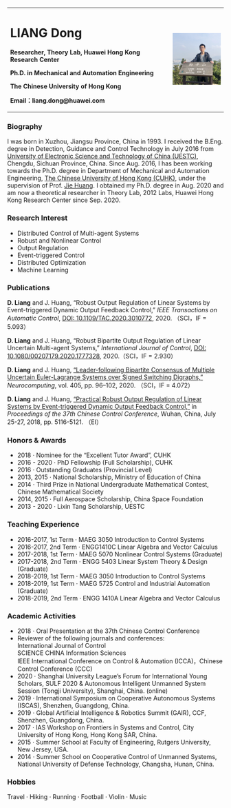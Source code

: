 
<table border="0">
  <tr>
    <td width="75%">
      <h1>LIANG Dong</h1>
      <p><b>Researcher, Theory Lab, Huawei Hong Kong Research Center</b></p>
      <p><b>Ph.D. in Mechanical and Automation Engineering</b></p>
      <p><b>The Chinese University of Hong Kong</b></p>
      <p><b>Email：liang.dong@huawei.com</b></p>
    </td>
    <td width="25%">
      <img src="/photo.jpeg" width="100%">    
    </td>
  </tr>
</table>

### Biography

I was born in Xuzhou, Jiangsu Province, China in 1993. I received the B.Eng. degree in Detection, Guidance and Control Technology in July 2016 from [University of Electronic Science and Technology of China (UESTC)](https://www.uestc.edu.cn), Chengdu, Sichuan Province, China. Since Aug. 2016, I has been working towards the Ph.D. degree in Department of Mechanical and Automation Engineering, [The Chinese University of Hong Kong (CUHK)](http://www.cuhk.edu.hk/english/index.html), under the supervision of Prof. [Jie Huang](http://www.mae.cuhk.edu.hk/~jhuang/). I obtained my Ph.D. degree in Aug. 2020 and am now a theoretical researcher in  Theory Lab, 2012 Labs, Huawei Hong Kong Research Center since Sep. 2020. 

### Research Interest

- Distributed Control of Multi-agent Systems
- Robust and Nonlinear Control
- Output Regulation
- Event-triggered Control
- Distributed Optimization
- Machine Learning


### Publications

<b>D. Liang</b> and J. Huang, “Robust Output Regulation of Linear Systems by Event-triggered Dynamic Output Feedback Control,” 
<i>IEEE Transactions on Automatic Control</i>, [DOI: 10.1109/TAC.2020.3010772](https://ieeexplore.ieee.org/abstract/document/9145598), 2020. （SCI，IF = 5.093）

<b>D. Liang</b> and J. Huang, “Robust Bipartite Output Regulation of Linear Uncertain Multi-agent Systems,”
<i>International Journal of Control</i>, [DOI: 10.1080/00207179.2020.1777328](https://www.tandfonline.com/doi/abs/10.1080/00207179.2020.1777328?journalCode=tcon20), 2020.（SCI，IF = 2.930）

<b>D. Liang</b> and J. Huang, [“Leader-following Bipartite Consensus of Multiple Uncertain Euler-Lagrange Systems over Signed Switching Digraphs,”](https://www.sciencedirect.com/science/article/abs/pii/S0925231220306172) <i>Neurocomputing</i>, vol. 405, pp. 96–102, 2020. （SCI，IF = 4.072）

<b>D. Liang</b> and J. Huang, [“Practical Robust Output Regulation of Linear Systems by Event-triggered Dynamic Output Feedback Control,”](https://ieeexplore.ieee.org/document/8483851) in <i>Proceedings of the 37th Chinese Control Conference</i>, Wuhan, China, July 25-27, 2018, pp. 5116-5121. （EI）

### Honors & Awards

- 2018 · Nominee for the “Excellent Tutor Award”, CUHK
- 2016 - 2020 · PhD Fellowship (Full Scholarship), CUHK
- 2016 · Outstanding Graduates (Provincial Level)
- 2013, 2015 · National Scholarship, Ministry of Education of China
- 2014 · Third Prize in National Undergraduate Mathematical Contest, Chinese Mathematical Society
- 2014, 2015 · Full Aerospace Scholarship, China Space Foundation 
- 2013 - 2020 · Lixin Tang Scholarship, UESTC

### Teaching Experience

- 2016-2017, 1st Term · MAEG 3050 Introduction to Control Systems
- 2016-2017, 2nd Term · ENGG1410C Linear Algebra and Vector Calculus
- 2017-2018, 1st Term · MAEG 5070 Nonlinear Control Systems (Graduate)
- 2017-2018, 2nd Term · ENGG 5403 Linear System Theory & Design (Graduate)
- 2018-2019, 1st Term · MAEG 3050 Introduction to Control Systems
- 2018-2019, 1st Term · MAEG 5725 Control and Industrial Automation (Graduate)
- 2018-2019, 2nd Term · ENGG 1410A Linear Algebra and Vector Calculus


### Academic Activities

- 2018 · Oral Presentation at the 37th Chinese Control Conference
- Reviewer of the following journals and conferences:<br>
International Journal of Control<br>
SCIENCE CHINA Information Sciences<br>
IEEE International Conference on Control & Automation (ICCA)，Chinese Control Conference (CCC)
- 2020 · Shanghai University League’s Forum for International Young Scholars, SULF 2020 & Autonomous Intelligent Unmanned System Session (Tongji University), Shanghai, China. (online)
- 2019 · International Symposium on Cooperative Autonomous Systems (ISCAS), Shenzhen, Guangdong, China.
- 2019 · Global Artificial Intelligence & Robotics Summit (GAIR), CCF, Shenzhen, Guangdong, China.
- 2017 · IAS Workshop on Frontiers in Systems and Control, City University of Hong Kong, Hong Kong SAR, China.
- 2015 · Summer School at Faculty of Engineering, Rutgers University, New Jersey, USA.
- 2014 · Summer School on Cooperative Control of Unmanned Systems, National University of Defense Technology, Changsha, Hunan, China.

### Hobbies 

Travel · Hiking · Running · Football · Violin · Music



